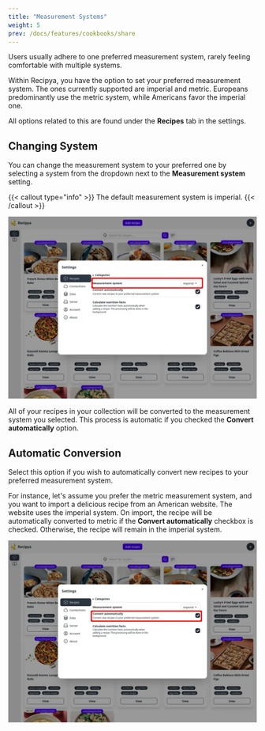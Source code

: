 ```yaml
---
title: "Measurement Systems"
weight: 5
prev: /docs/features/cookbooks/share
---
```


Users usually adhere to one preferred measurement system, rarely feeling comfortable with multiple systems. 

Within Recipya, you have the option to set your preferred measurement system. The ones currently 
supported are imperial and metric. Europeans predominantly use the metric system, while Americans
favor the imperial one.

All options related to this are found under the **Recipes** tab in the settings.

## Changing System

You can change the measurement system to your preferred one by selecting a system from the dropdown next to 
the **Measurement system** setting.

{{< callout type="info" >}}
The default measurement system is imperial.
{{< /callout >}}

![](images/settings-measurement-system.webp)

All of your recipes in your collection will be converted to the measurement system you selected. 
This process is automatic if you checked the **Convert automatically** option.

## Automatic Conversion

Select this option if you wish to automatically convert new recipes to your preferred measurement system. 

For instance, let's assume you prefer the metric measurement system, and you want to import a delicious recipe from an 
American website. The website uses the imperial system. On import, the recipe will be automatically converted to metric
if the **Convert automatically** checkbox is checked. Otherwise, the recipe will remain in the imperial system.

![](images/settings-convert-automatically.webp)
